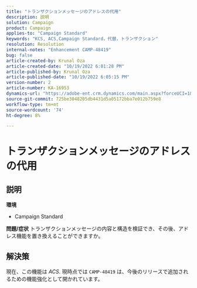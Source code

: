 ```yaml
---
title: "トランザクションメッセージのアドレスの代用"
description: 説明
solution: Campaign
product: Campaign
applies-to: "Campaign Standard"
keywords: "KCS, ACS,Campaign Standard，代替，トランザクション"
resolution: Resolution
internal-notes: "Enhancement CAMP-48419"
bug: false
article-created-by: Krunal Oza
article-created-date: "10/19/2022 6:01:28 PM"
article-published-by: Krunal Oza
article-published-date: "10/19/2022 6:05:15 PM"
version-number: 2
article-number: KA-16953
dynamics-url: "https://adobe-ent.crm.dynamics.com/main.aspx?forceUCI=1&pagetype=entityrecord&etn=knowledgearticle&id=b72c890b-d84f-ed11-bba2-00224808679b"
source-git-commit: 725be3048205db4431d5a05172bba7e012b759e8
workflow-type: tm+mt
source-wordcount: '74'
ht-degree: 8%

---
```


# トランザクションメッセージのアドレスの代用

## 説明

<b>環境</b>
- Campaign Standard



<b>問題/症状</b>
トランザクションメッセージの内容と構造を検証でき、その後、アドレス機能を置き換えることができますか。


## 解決策


現在、この機能は *ACS*. 現時点では `CAMP-48419` は、今後のリリースで追加されるための機能強化として開かれています。
